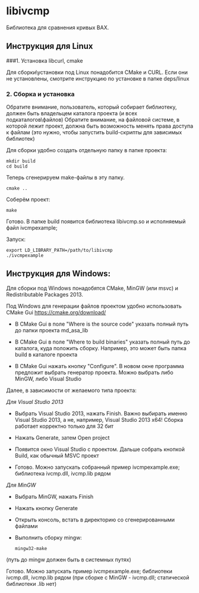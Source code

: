 # libivcmp

Библиотека для сравнения кривых ВАХ. 

## Инструкция для Linux

###1. Установка libcurl, cmake

Для сборки\установки под Linux понадобится CMake и CURL. Если они не установлены, смотрите инструкцию по установке в папке deps/linux

### 2. Сборка и установка

Обратите внимание, пользователь, который собирает библиотеку, должен быть владельцем каталога проекта (и всех подкаталогов\файлов)
Обратите внимание, на файловой системе, в которой лежит проект, должна быть возможность менять права доступа к файлам (это нужно, чтобы запустить build-скрипты для зависимых библиотек)

Для сборки удобно создать отдельную папку в папке проекта:
```
mkdir build
cd build
```

Теперь сгенерируем make-файлы в эту папку.
```
cmake ..
``` 

Соберём проект:
```
make
```

Готово. В папке build появится библиотека libivcmp.so и исполняемый файл ivcmpexample;


Запуск:
```
export LD_LIBRARY_PATH=/path/to/libivcmp
./ivcmpexample
```


## Инструкция для Windows:

Для сборки под Windows понадобятся CMake, MinGW (или msvc) и Redistributable Packages 2013. 

Под Windows для генерации файлов проектом удобно использовать CMake Gui https://cmake.org/download/

* В CMake Gui в поле "Where is the source code" указать полный путь до папки проекта md_asa_lib

* В CMake Gui в поле  "Where to build binaries" указать полный путь до каталога, куда положить сборку. Например, это может быть папка build в каталоге проекта

* В CMake Gui нажать кнопку "Configure". В новом окне программа предложит выбрать генератор проекта. Можно выбрать либо MinGW, либо Visual Studio

Далее, в зависимости от желаемого типа проекта:

*Для Visual Studio 2013*
* Выбрать Visual Studio 2013, нажать Finish. Важно выбирать именно Visual Studio 2013, а не, например, Visual Studio 2013 x64! Сборка работает корректно только для 32 бит 

* Нажать Generate, затем Open project

* Появится окно Visual Studio с проектом. Дальше собрать кнопкой Build, как обычный MSVC проект

* Готово. Можно запускать собранный пример ivcmpexample.exe; библиотека ivcmp.dll, ivcmp.lib рядом

*Для MinGW*

* Выбрать MinGW, нажать Finish

* Нажать кнопку Generate

* Открыть консоль, встать в директорию со сгенерированными файлами

* Выполнить сборку mingw:
    ```
    mingw32-make
    ```
(путь до mingw должен быть в системных путях)

Готово. Можно запускать пример ivcmpexample.exe; библиотеки ivcmp.dll, ivcmp.lib рядом (при сборке с MinGW - ivcmp.dll; статической библиотеки .lib нет)